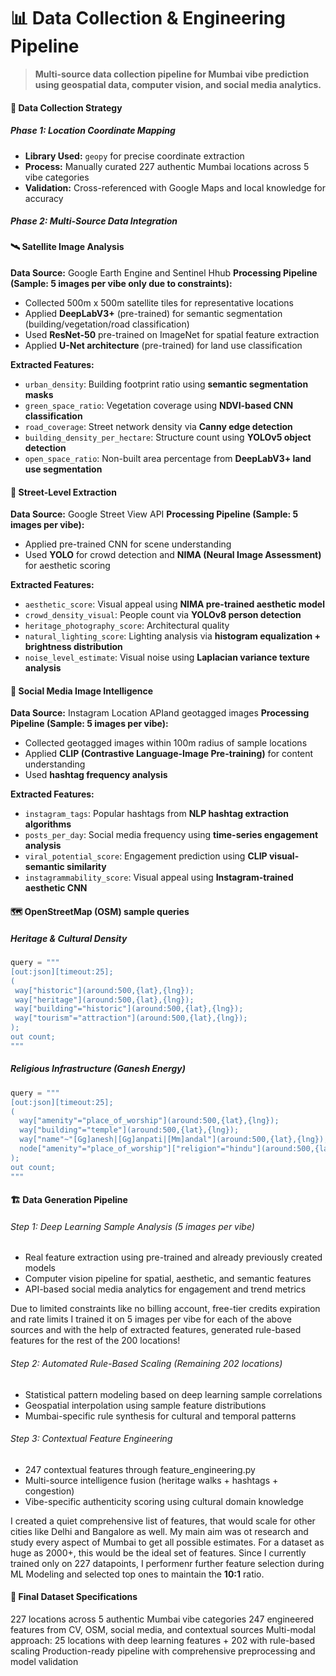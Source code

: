# 📊 Data Collection & Engineering Pipeline

> **Multi-source data collection pipeline for Mumbai vibe prediction using geospatial data, computer vision, and social media analytics.**

#### 🎯 Data Collection Strategy

##### Phase 1: Location Coordinate Mapping
- **Library Used:** `geopy` for precise coordinate extraction
- **Process:** Manually curated 227 authentic Mumbai locations across 5 vibe categories
- **Validation:** Cross-referenced with Google Maps and local knowledge for accuracy

##### Phase 2: Multi-Source Data Integration

#### 🛰️ Satellite Image Analysis

**Data Source:** Google Earth Engine and Sentinel Hhub
**Processing Pipeline (Sample: 5 images per vibe only due to constraints):**
- Collected 500m x 500m satellite tiles for representative locations
- Applied **DeepLabV3+** (pre-trained) for semantic segmentation (building/vegetation/road classification)
- Used **ResNet-50** pre-trained on ImageNet for spatial feature extraction
- Applied **U-Net architecture** (pre-trained) for land use classification

**Extracted Features:**
- `urban_density`: Building footprint ratio using **semantic segmentation masks**
- `green_space_ratio`: Vegetation coverage using **NDVI-based CNN classification**
- `road_coverage`: Street network density via **Canny edge detection**
- `building_density_per_hectare`: Structure count using **YOLOv5 object detection**
- `open_space_ratio`: Non-built area percentage from **DeepLabV3+ land use segmentation**

#### 📸 Street-Level Extraction

**Data Source:** Google Street View API
**Processing Pipeline (Sample: 5 images per vibe):**
- Applied pre-trained CNN for scene understanding
- Used **YOLO** for crowd detection and **NIMA (Neural Image Assessment)** for aesthetic scoring

**Extracted Features:**
- `aesthetic_score`: Visual appeal using **NIMA pre-trained aesthetic model**
- `crowd_density_visual`: People count via **YOLOv8 person detection**
- `heritage_photography_score`: Architectural quality
- `natural_lighting_score`: Lighting analysis via **histogram equalization + brightness distribution**
- `noise_level_estimate`: Visual noise using **Laplacian variance texture analysis**

#### 📱 Social Media Image Intelligence

**Data Source:** Instagram Location APIand geotagged images
**Processing Pipeline (Sample: 5 images per vibe):**
- Collected geotagged images within 100m radius of sample locations
- Applied **CLIP (Contrastive Language-Image Pre-training)** for content understanding
- Used **hashtag frequency analysis**

**Extracted Features:**
- `instagram_tags`: Popular hashtags from **NLP hashtag extraction algorithms**
- `posts_per_day`: Social media frequency using **time-series engagement analysis**
- `viral_potential_score`: Engagement prediction using **CLIP visual-semantic similarity**
- `instagrammability_score`: Visual appeal using **Instagram-trained aesthetic CNN**

#### 🗺️ OpenStreetMap (OSM) sample queries 

##### Heritage & Cultural Density
```python
query = """
[out:json][timeout:25];
(
 way["historic"](around:500,{lat},{lng});
 way["heritage"](around:500,{lat},{lng});
 way["building"="historic"](around:500,{lat},{lng});
 way["tourism"="attraction"](around:500,{lat},{lng});
);
out count;
"""
```

##### Religious Infrastructure (Ganesh Energy)
```python
query = """
[out:json][timeout:25];
(
  way["amenity"="place_of_worship"](around:500,{lat},{lng});
  way["building"="temple"](around:500,{lat},{lng});
  way["name"~"[Gg]anesh|[Gg]anpati|[Mm]andal"](around:500,{lat},{lng});
  node["amenity"="place_of_worship"]["religion"="hindu"](around:500,{lat},{lng});
);
out count;
"""
```

#### 🏗 Data Generation Pipeline
###### Step 1: Deep Learning Sample Analysis (5 images per vibe)

- Real feature extraction using pre-trained and already previously created models
- Computer vision pipeline for spatial, aesthetic, and semantic features
- API-based social media analytics for engagement and trend metrics

Due to limited constraints like no billing account, free-tier credits expiration and rate limits I trained it on 5 images per vibe for each of the above sources and with the help of extracted features, generated rule-based features for the rest of the 200 locations!

###### Step 2: Automated Rule-Based Scaling (Remaining 202 locations)

- Statistical pattern modeling based on deep learning sample correlations
- Geospatial interpolation using sample feature distributions
- Mumbai-specific rule synthesis for cultural and temporal patterns

###### Step 3: Contextual Feature Engineering

- 247 contextual features through feature_engineering.py
- Multi-source intelligence fusion (heritage walks + hashtags + congestion)
- Vibe-specific authenticity scoring using cultural domain knowledge

I created a quiet comprehensive list of features, that would scale for other cities like Delhi and Bangalore as well. My main aim was ot research and study every aspect of Mumbai to get all possible estimates. For a dataset as huge as 2000+, this would be the ideal set of features. 
Since I currently trained only on 227 datapoints, I performenr further feature selection during ML Modeling and selected top ones to maintain the **10:1** ratio.


#### 🎯 Final Dataset Specifications

227 locations across 5 authentic Mumbai vibe categories
247 engineered features from CV, OSM, social media, and contextual sources
Multi-modal approach: 25 locations with deep learning features + 202 with rule-based scaling
Production-ready pipeline with comprehensive preprocessing and model validation
